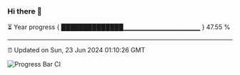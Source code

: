 ### Hi there 👋

⏳ Year progress { ██████████████▁▁▁▁▁▁▁▁▁▁▁▁▁▁▁▁ } 47.55 %

---

⏰ Updated on Sun, 23 Jun 2024 01:10:26 GMT

![Progress Bar CI](https://github.com/liununu/liununu/workflows/Progress%20Bar%20CI/badge.svg)
